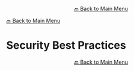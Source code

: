 

<p align="center"><a href="https://github.com/timedilationv2/trikiwiki/wiki">🔙 Back to Main Menu</a></p>

[🔙 Back to Main Menu](../../README.md)

# Security Best Practices


<p align="center"><a href="https://github.com/timedilationv2/trikiwiki/wiki">🔙 Back to Main Menu</a></p>


